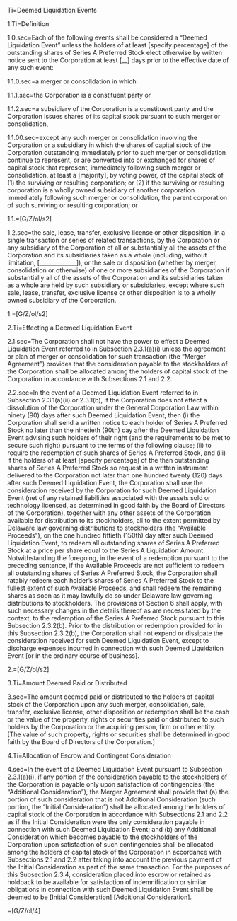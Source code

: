 Ti=Deemed Liquidation Events

1.Ti=Definition

1.0.sec=Each of the following events shall be considered a “Deemed Liquidation Event” unless the holders of at least [specify percentage] of the outstanding shares of Series A Preferred Stock elect otherwise by written notice sent to the Corporation at least [__] days prior to the effective date of any such event:

1.1.0.sec=a merger or consolidation in which 

1.1.1.sec=the Corporation is a constituent party or 

1.1.2.sec=a subsidiary of the Corporation is a constituent party and the Corporation issues shares of its capital stock pursuant to such merger or consolidation, 

1.1.00.sec=except any such merger or consolidation involving the Corporation or a subsidiary in which the shares of capital stock of the Corporation outstanding immediately prior to such merger or consolidation continue to represent, or are converted into or exchanged for shares of capital stock that represent, immediately following such merger or consolidation, at least a [majority], by voting power, of the capital stock of (1) the surviving or resulting corporation; or (2) if the surviving or resulting corporation is a wholly owned subsidiary of another corporation immediately following such merger or consolidation, the parent corporation of such surviving or resulting corporation; or

1.1.=[G/Z/ol/s2]

1.2.sec=the sale, lease, transfer, exclusive license or other disposition, in a single transaction or series of related transactions, by the Corporation or any subsidiary of the Corporation of all or substantially all the assets of the Corporation and its subsidiaries taken as a whole (including, without limitation, [_____________]), or the sale or disposition (whether by merger, consolidation or otherwise) of one or more subsidiaries of the Corporation if substantially all of the assets of the Corporation and its subsidiaries taken as a whole are held by such subsidiary or subsidiaries, except where such sale, lease, transfer, exclusive license or other disposition is to a wholly owned subsidiary of the Corporation.

1.=[G/Z/ol/s2]

2.Ti=Effecting a Deemed Liquidation Event 
 
2.1.sec=The Corporation shall not have the power to effect a Deemed Liquidation Event referred to in Subsection 2.3.1(a)(i) unless the agreement or plan of merger or consolidation for such transaction (the “Merger Agreement”) provides that the consideration payable to the stockholders of the Corporation shall be allocated among the holders of capital stock of the Corporation in accordance with Subsections 2.1 and 2.2.

2.2.sec=In the event of a Deemed Liquidation Event referred to in Subsection 2.3.1(a)(ii) or 2.3.1(b), if the Corporation does not effect a dissolution of the Corporation under the General Corporation Law within ninety (90) days after such Deemed Liquidation Event, then (i) the Corporation shall send a written notice to each holder of Series A Preferred Stock no later than the ninetieth (90th) day after the Deemed Liquidation Event advising such holders of their right (and the requirements to be met to secure such right) pursuant to the terms of the following clause; (ii) to require the redemption of such shares of Series A Preferred Stock, and (iii) if the holders of at least [specify percentage] of the then outstanding shares of Series A Preferred Stock so request in a written instrument delivered to the Corporation not later than one hundred twenty (120) days after such Deemed Liquidation Event, the Corporation shall use the consideration received by the Corporation for such Deemed Liquidation Event (net of any retained liabilities associated with the assets sold or technology licensed, as determined in good faith by the Board of Directors of the Corporation), together with any other assets of the Corporation available for distribution to its stockholders, all to the extent permitted by Delaware law governing distributions to stockholders (the “Available Proceeds”), on the one hundred fiftieth (150th) day after such Deemed Liquidation Event, to redeem all outstanding shares of Series A Preferred Stock at a price per share equal to the Series A Liquidation Amount.  Notwithstanding the foregoing, in the event of a redemption pursuant to the preceding sentence, if the Available Proceeds are not sufficient to redeem all outstanding shares of Series A Preferred Stock, the Corporation shall ratably redeem each holder’s shares of Series A Preferred Stock to the fullest extent of such Available Proceeds, and shall redeem the remaining shares as soon as it may lawfully do so under Delaware law governing distributions to stockholders.  The provisions of Section 6 shall apply, with such necessary changes in the details thereof as are necessitated by the context, to the redemption of the Series A Preferred Stock pursuant to this Subsection 2.3.2(b).  Prior to the distribution or redemption provided for in this Subsection 2.3.2(b), the Corporation shall not expend or dissipate the consideration received for such Deemed Liquidation Event, except to discharge expenses incurred in connection with such Deemed Liquidation Event [or in the ordinary course of business].

2.=[G/Z/ol/s2]

3.Ti=Amount Deemed Paid or Distributed

3.sec=The amount deemed paid or distributed to the holders of capital stock of the Corporation upon any such merger, consolidation, sale, transfer, exclusive license, other disposition or redemption shall be the cash or the value of the property, rights or securities paid or distributed to such holders by the Corporation or the acquiring person, firm or other entity.  [The value of such property, rights or securities shall be determined in good faith by the Board of Directors of the Corporation.]

4.Ti=Allocation of Escrow and Contingent Consideration

4.sec=In the event of a Deemed Liquidation Event pursuant to Subsection 2.3.1(a)(i), if any portion of the consideration payable to the stockholders of the Corporation is payable only upon satisfaction of contingencies (the “Additional Consideration”), the Merger Agreement shall provide that (a) the portion of such consideration that is not Additional Consideration (such portion, the “Initial Consideration”) shall be allocated among the holders of capital stock of the Corporation in accordance with Subsections 2.1 and 2.2 as if the Initial Consideration were the only consideration payable in connection with such Deemed Liquidation Event; and (b) any Additional Consideration which becomes payable to the stockholders of the Corporation upon satisfaction of such contingencies shall be allocated among the holders of capital stock of the Corporation in accordance with Subsections 2.1 and 2.2 after taking into account the previous payment of the Initial Consideration as part of the same transaction.  For the purposes of this Subsection 2.3.4, consideration placed into escrow or retained as holdback to be available for satisfaction of indemnification or similar obligations in connection with such Deemed Liquidation Event shall be deemed to be [Initial Consideration] [Additional Consideration]. 

=[G/Z/ol/4]
